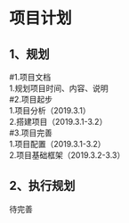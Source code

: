 项目计划
====
1、规划
-----

  #1.项目文档<br />
    1.规划项目时间、内容、说明<br />
  #2.项目起步<br />
    1.项目分析（2019.3.1）<br />
    2.搭建项目（2019.3.1-3.2）<br />
  #3.项目完善<br />
    1.项目配置（2019.3.1-3.2）<br />
    2.项目基础框架（2019.3.2-3.3）<br />
    
2、执行规划
-----
待完善
